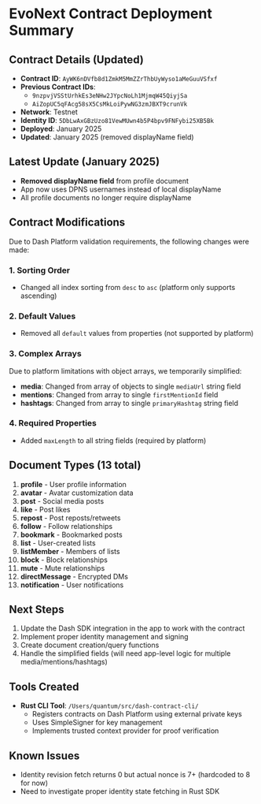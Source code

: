 # EvoNext Contract Deployment Summary

## Contract Details (Updated)
- **Contract ID**: `AyWK6nDVfb8d1ZmkM5MmZZrThbUyWyso1aMeGuuVSfxf`
- **Previous Contract IDs**:
  - `9nzpvjVSStUrhkEs3eNHw2JYpcNoLh1MjmqW45QiyjSa`
  - `AiZopUC5qFAcg58sX5CsMkLoiPywNG3zmJBXT9crunVk`
- **Network**: Testnet
- **Identity ID**: `5DbLwAxGBzUzo81VewMUwn4b5P4bpv9FNFybi25XB5Bk`
- **Deployed**: January 2025
- **Updated**: January 2025 (removed displayName field)

## Latest Update (January 2025)
- **Removed displayName field** from profile document
- App now uses DPNS usernames instead of local displayName
- All profile documents no longer require displayName

## Contract Modifications
Due to Dash Platform validation requirements, the following changes were made:

### 1. Sorting Order
- Changed all index sorting from `desc` to `asc` (platform only supports ascending)

### 2. Default Values
- Removed all `default` values from properties (not supported by platform)

### 3. Complex Arrays
Due to platform limitations with object arrays, we temporarily simplified:
- **media**: Changed from array of objects to single `mediaUrl` string field
- **mentions**: Changed from array to single `firstMentionId` field
- **hashtags**: Changed from array to single `primaryHashtag` string field

### 4. Required Properties
- Added `maxLength` to all string fields (required by platform)

## Document Types (13 total)
1. **profile** - User profile information
2. **avatar** - Avatar customization data
3. **post** - Social media posts
4. **like** - Post likes
5. **repost** - Post reposts/retweets
6. **follow** - Follow relationships
7. **bookmark** - Bookmarked posts
8. **list** - User-created lists
9. **listMember** - Members of lists
10. **block** - Block relationships
11. **mute** - Mute relationships
12. **directMessage** - Encrypted DMs
13. **notification** - User notifications

## Next Steps
1. Update the Dash SDK integration in the app to work with the contract
2. Implement proper identity management and signing
3. Create document creation/query functions
4. Handle the simplified fields (will need app-level logic for multiple media/mentions/hashtags)

## Tools Created
- **Rust CLI Tool**: `/Users/quantum/src/dash-contract-cli/`
  - Registers contracts on Dash Platform using external private keys
  - Uses SimpleSigner for key management
  - Implements trusted context provider for proof verification

## Known Issues
- Identity revision fetch returns 0 but actual nonce is 7+ (hardcoded to 8 for now)
- Need to investigate proper identity state fetching in Rust SDK
